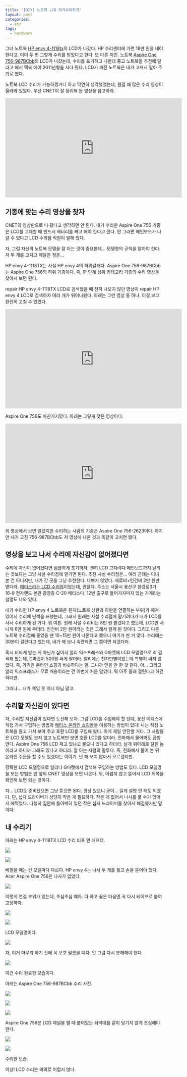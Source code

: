 ```yaml
---
title: '[DIY] 노트북 LCD 자가수리하기'
layout: post
categories: 
  - etc
tags:
  - hardware
---
```


그녀 노트북 [HP envy 4-1118tx](http://prod.danawa.com/info/?pcode=1861686)의 LCD가 나갔다. HP 수리센터에 가면 18만 원을 내야 한다고. 이미 두 번 그렇게 수리를 받았다고 한다. 또 다른 지인. 노트북 [Aspire One 756-987BCbb](http://us.hardware.info/product/238669/acer-aspire-one-756-987bcbb/specifications)의 LCD가 나갔는데, 수리를 포기하고 나한테 중고 노트북을 추천해 달라고 해서 맥북 에어 2011년형을 사다 줬다. LCD가 깨진 노트북은 내가 고쳐서 팔아 주기로 했다.

노트북 LCD 수리가 가능하겠거니 하고 막연히 생각했었는데, 웬걸 꽤 많은 수리 영상이 올라와 있었다. 우선 CNET이 잘 정리해 둔 영상을 참고하라.

<div class="video-container">
  <div class="video-container__inner">
    <iframe width="560" height="315" src="https://www.youtube.com/embed/xYDE65q33Kc" frameborder="0" allowfullscreen></iframe>
  </div>
</div>


기종에 맞는 수리 영상을 찾자
-----------------------

CNET의 영상만으로 다 됐다고 생각하면 안 된다. 내가 수리한 Aspire One 756 기종은 LCD를 교체할 때 반드시 배터리를 빼고 해야 한다고 한다. 안 그러면 메인보드가 나갈 수 있다고 LCD 수리점 직원이 말해 줬다.

자, 그럼 자신의 노트북 모델을 잘 아는 것이 중요한데... 모델명의 규칙을 알아야 한다. 저 두 개를 고치고 깨달은 점은...

HP envy 4-1118TX는 사실 HP envy 4의 하위갈래다. Aspire One 756-987BCbb는 Aspire One 756의 하위 기종이다. 즉, 한 단계 상위 카테고리 기종의 수리 영상을 찾아서 보면 된다. 

repair HP envy 4-1118TX LCD로 검색했을 때 전혀 나오지 않던 영상이 repair HP envy 4 LCD로 검색하자 여러 개가 튀어나왔다. 아래는 그런 영상 중 하나. 이걸 보고 완전히 고칠 수 있었다.

<div class="video-container">
  <div class="video-container__inner">
    <iframe width="560" height="315" src="https://www.youtube.com/embed/7rysJFx1lLo" frameborder="0" allowfullscreen></iframe>
  </div>
</div>

Aspire One 756도 마찬가지였다. 아래는 그렇게 찾은 영상이다.

<div class="video-container">
  <div class="video-container__inner">
    <iframe width="560" height="315" src="https://www.youtube.com/embed/u4qrUqFAurQ" frameborder="0" allowfullscreen></iframe>
  </div>
</div>

위 영상에서 보면 알겠지만 수리하는 사람의 기종은 Aspire One 756-2623이다. 하지만 내가 고친 756-987BCbb도 저 영상에 나온 것과 똑같이 고치면 됐다.


영상을 보고 나서 수리에 자신감이 없어졌다면
-------------------------------------------

수리에 자신이 없어졌다면 심플하게 포기하자. 괜히 LCD 고치려다 메인보드까지 날리는 것보다는 그냥 사설 수리점에 맡기면 된다. 추천 사설 수리점은... 여러 군데는 다녀 본 건 아니지만, 내가 간 곳을 그냥 추천한다. 나쁘지 않았다. 재료비+인건비 2만 원만 받더라. [메티스라는 LCD 수리점](http://notelcd.com/)이었는데, 괜찮다. 주소는 서울시 용산구 한강로3가 16-9 전자랜드 본관 광장층 C-20 메티스다. 12번 출구로 들어가자마자 있는 가게라는 설명도 나와 있다. 

내가 수리한 HP envy 4 노트북은 힌지(노트북 상판과 하판을 연결하는 부위)가 깨져 있어서 수리에 난색을 표했는데, 그래서 원래는 사설 수리점에 맡기려다가 내가 LCD를 사서 수리하게 된 거다. 뭐 여튼. 원래 사설 수리비는 8만 원 받겠다고 했는데, LCD만 사니까 6만 원에 주더라. 인건비 2만 원이라는 것은 그래서 알게 된 것이다. 그리고 다른 노트북 수리점에 물었을 땐 10~15만 원이 나온다고 했으니 여기가 싼 거 맞다. 수리에는 30분이 걸린다고 했는데, 내가 해 보니 숙련되면 그 쯤이면 되겠더라.

혹시 비싸게 받는 게 아닌가 싶어서 알리 익스프레스와 G마켓에 LCD 모델명으로 죄 검색해 봤는데, G마켓이 500원 싸게 팔더라. 알리에선 천차만별이었는데 특별히 싸지 않았다. 즉, 가격은 온라인 쇼핑과 비슷하다는 말. 그니까 믿을 만 한 것 같다. 아... 그리고 알리 익스프레스가 무료 배송이라는 건 이번에 처음 알았다. 뭐 아주 올래 걸린다고 하긴 하더만.

그러나... 내가 책임 못 지니 아님 말고.


수리할 자신감이 있다면
---------------------

자, 수리할 자신감이 있다면 도전해 보자. 그럼 LCD를 수입해야 할 텐데, 용산 메티스에 직접 가서 구입하는 방법과 [메티스 온라인 쇼핑몰](http://ntlcd.com/)을 이용하는 방법이 있다! 나는 직접 노트북을 들고 가서 보여 주고 호환 LCD를 구입해 왔다. 이게 제일 안전할 거다. 그 사람들은 LCD 모델도 보지 않고 노트북만 보면 호환 LCD를 알더라. 전화해서 물어봐도 금방 안다. Aspire One 756 LCD 재고 있냐고 물으니 있다고 하더라. 날개 위아래로 달린 놈이라고 하니까 그래도 있다고 하더라. 잘 아는 사람의 말투다. 즉, 전화해서 물어 본 뒤 온라인 주문을 할 수도 있겠다는 이야기. 난 해 보지 않아서 모르겠지만.

정확한 LCD 모델명으로 알리나 G마켓에서 검색해 구입하는 방법도 있다. LCD 모델명을 보는 방법은 맨 앞의 CNET 영상을 보면 나온다. 뭐, 어렵지 않고 뜯어서 LCD 뒤쪽을 확인해 보면 되는 것이다.

자... LCD도 준비됐으면 그냥 뜯으면 된다. 영상 있으니 굳이... 길게 설명 안 해도 되겠다. 단, 십자 드라이버가 상당히 작은 게 필요하다. 작은 게 없어서 나사를 풀 수가 없어서 애먹었다. 다행히 집안에 틀어박혀 있던 작은 십자 드라이버를 찾아서 해결했지만 말이다.


내 수리기
---------

아래는 HP envy 4-1118TX LCD 수리 비포 앤 애프터.

![](_uploads/1-broken-lcd.jpg)

![](_uploads/2-unwrap-bezel.jpg)

베젤을 떼는 건 모델마다 다르다. HP envy 4는 나사 두 개를 풀고 손을 뜯어야 했다. Acer Aspire One 756은 나사가 없었다.

![](_uploads/3-eject.jpg)

이렇게 연결 부위가 있는데, 조심조심 떼자. 다 하고 꽂은 다음엔 꼭 다시 테이프로 붙여 고정하자.

![](_uploads/4-lcd-panel.jpg)

![](_uploads/5-lcd-model-name.jpg)

LCD 모델명이다.

![](_uploads/6-unwrap-protect-film.jpg)

자, 이거 마무리 하기 전에 꼭 보호 필름을 떼자. 안 그럼 다시 분해해야 한다.

![](_uploads/7-repaired.jpg)

이건 수리 완료한 모습이다.

아래는 Aspire One 756-987BCbb 수리 사진.

![](_uploads/8-broken-lcd.jpg)

![](_uploads/9-unwrap-bezel.jpg)

![](_uploads/a-caution.jpg)

Aspire One 756은 LCD 패널을 뗄 때 붙어있는 쇠막대를 같이 당기지 않게 조심해야 한다.

![](_uploads/b-lcd-model-name.jpg)

![](_uploads/c-repaired.jpg)

수리한 모습.

이상! LCD 수리는 의외로 어렵지 않다.




